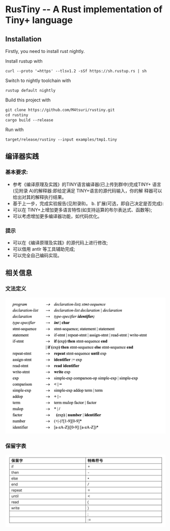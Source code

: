 # RusTiny -- A Rust implementation of Tiny+ language

## Installation

Firstly, you need to install rust nightly.

Install rustup with

```
curl --proto '=https' --tlsv1.2 -sSf https://sh.rustup.rs | sh
```

Switch to nightly toolchain with

```
rustup default nightly
```

Build this project with

```
git clone https://github.com/M4tsuri/rustiny.git
cd rustiny
cargo build --release
```

Run with

```
target/release/rustiny --input examples/tmp1.tiny
```


## 编译器实践

### 基本要求:

- 参考《编译原理及实践》的TINY语言编译器(已上传到群中)完成TINY+ 语言(见附录 A)的解释器:即给定满足 TINY+语言的源代码输入，你的解 释器可以给出对其的解释执行结果。
- 基于上一步，完成实验报告(见附录B)。 b. 扩展(可选，即自己决定是否完成):
- 可以在 TINY+上增加更多语言特性(如支持运算的布尔表达式、函数等);
- 可以考虑增加更多编译器功能，如代码优化。

### 提示

- 可以在《编译原理及实践》的源代码上进行修改;
- 可以借用 antlr 等工具辅助完成;
- 可以完全自己编码实现。

## 相关信息

### 文法定义

![](./resources/grammar.png)

### 保留字表

![](./resources/keyword.png)
